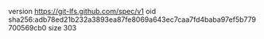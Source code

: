 version https://git-lfs.github.com/spec/v1
oid sha256:adb78ed21b232a3893ea87fe8069a643ec7caa7fd4baba97ef5b779700569cb0
size 303
